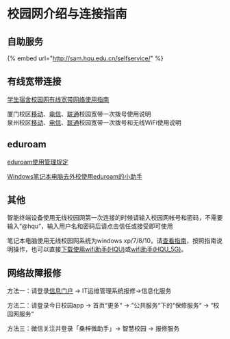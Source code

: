 # 校园网介绍与连接指南

## 自助服务

{% embed url="http://sam.hqu.edu.cn/selfservice/" %}

## 有线宽带连接

[学生宿舍校园网有线宽带网络使用指南](http://sam.hqu.edu.cn/selfservice/download/pppoe/index.html) 

厦门校区[移动](http://sam.hqu.edu.cn/selfservice/download/xmcmcc_once.doc)、[电信](http://sam.hqu.edu.cn/selfservice/download/xmtelecom_once.doc)、[联通](http://sam.hqu.edu.cn/selfservice/download/xmunicom_once.doc)校园宽带一次拨号使用说明  
泉州校区[移动](http://sam.hqu.edu.cn/selfservice/download/qzcmcc_once.doc)、[电信](http://sam.hqu.edu.cn/selfservice/download/qztelecom_once.doc)、[联通](http://sam.hqu.edu.cn/selfservice/download/wifi_qzliantong_guide.doc)校园宽带一次拨号和无线WiFi使用说明

## eduroam   

[eduroam使用管理规定](http://sam.hqu.edu.cn/selfservice/download/eduroam.doc)   

[Windows笔记本电脑去外校使用eduroam的小助手](http://sam.hqu.edu.cn/selfservice/download/eduroam_help.exe)

## 其他

智能终端设备使用无线校园网第一次连接的时候请输入校园网帐号和密码，不需要输入“@hqu”，输入用户名和密码后请点击信任或接受即可使用 

笔记本电脑使用无线校园网系统为windows xp/7/8/10，请[查看指南](http://sam.hqu.edu.cn/selfservice/download/wifi/index.html)，按照指南说明操作，也可以直接[下载使用wifi助手\(HQU\)](http://sam.hqu.edu.cn/selfservice/download/wifi.exe)或[wifi助手\(HQU\_5G\)](http://sam.hqu.edu.cn/selfservice/download/wifi_5G.exe)。

## 网络故障报修

方法一：请登录[信息门户](http://i.hqu.edu.cn/) -&gt; IT运维管理系统报修-&gt;信息化服务

方法二：请登录今日校园app -&gt; 首页“更多“ -&gt; “公共服务“下的“保修服务“ -&gt; “校园网服务“

方法三：微信关注并登录「桑梓微助手」-&gt; 智慧校园 -&gt; 报修服务 







